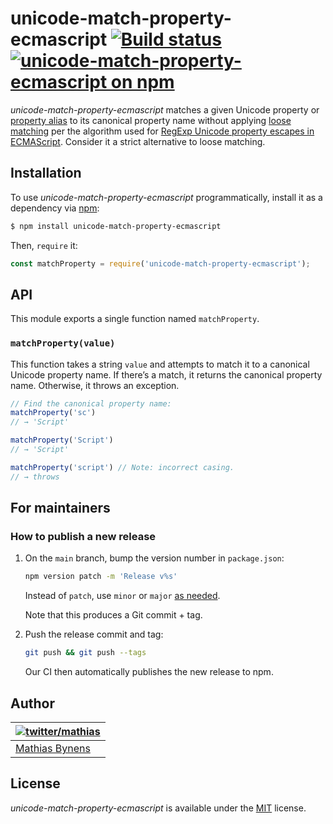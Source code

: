 # unicode-match-property-ecmascript [![Build status](https://travis-ci.org/mathiasbynens/unicode-match-property-ecmascript.svg?branch=main)](https://travis-ci.org/mathiasbynens/unicode-match-property-ecmascript) [![unicode-match-property-ecmascript on npm](https://img.shields.io/npm/v/unicode-match-property-ecmascript)](https://www.npmjs.com/package/unicode-match-property-ecmascript)

_unicode-match-property-ecmascript_ matches a given Unicode property
or [property alias](https://github.com/mathiasbynens/unicode-property-aliases-ecmascript) to its canonical property name
without applying [loose matching](https://github.com/mathiasbynens/unicode-loose-match) per the algorithm used
for [RegExp Unicode property escapes in ECMAScript](https://github.com/tc39/proposal-regexp-unicode-property-escapes).
Consider it a strict alternative to loose matching.

## Installation

To use _unicode-match-property-ecmascript_ programmatically, install it as a dependency
via [npm](https://www.npmjs.com/):

```bash
$ npm install unicode-match-property-ecmascript
```

Then, `require` it:

```js
const matchProperty = require('unicode-match-property-ecmascript');
```

## API

This module exports a single function named `matchProperty`.

### `matchProperty(value)`

This function takes a string `value` and attempts to match it to a canonical Unicode property name. If there’s a match,
it returns the canonical property name. Otherwise, it throws an exception.

```js
// Find the canonical property name:
matchProperty('sc')
// → 'Script'

matchProperty('Script')
// → 'Script'

matchProperty('script') // Note: incorrect casing.
// → throws
```

## For maintainers

### How to publish a new release

1. On the `main` branch, bump the version number in `package.json`:

    ```sh
    npm version patch -m 'Release v%s'
    ```

   Instead of `patch`, use `minor` or `major` [as needed](https://semver.org/).

   Note that this produces a Git commit + tag.

1. Push the release commit and tag:

    ```sh
    git push && git push --tags
    ```

   Our CI then automatically publishes the new release to npm.

## Author

| [![twitter/mathias](https://gravatar.com/avatar/24e08a9ea84deb17ae121074d0f17125?s=70)](https://twitter.com/mathias "Follow @mathias on Twitter") |
|---|
| [Mathias Bynens](https://mathiasbynens.be/) |

## License

_unicode-match-property-ecmascript_ is available under the [MIT](https://mths.be/mit) license.

